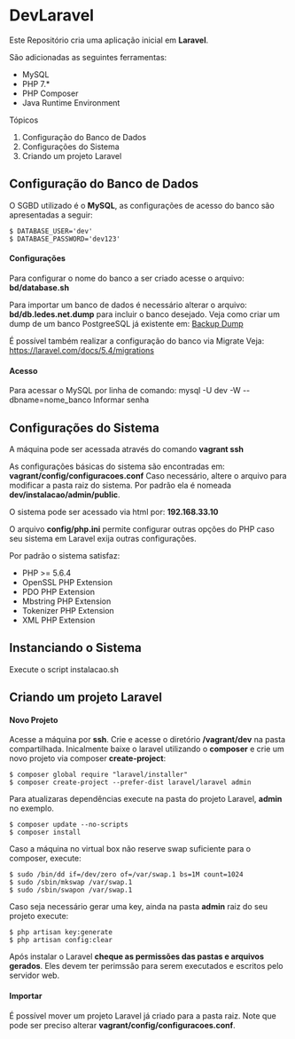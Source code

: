 # DevLaravel

Este Repositório cria uma aplicação inicial em **Laravel**.

São adicionadas as seguintes ferramentas:

* MySQL
* PHP 7.*
* PHP Composer
* Java Runtime Environment

Tópicos
1. Configuração do Banco de Dados
1. Configurações do Sistema
1. Criando um projeto Laravel

## Configuração do Banco de Dados

O SGBD utilizado é o **MySQL**, as configurações de acesso do banco são 
apresentadas a seguir:
```
$ DATABASE_USER='dev'
$ DATABASE_PASSWORD='dev123'
```

#### Configurações 
Para configurar o nome do banco a ser criado acesse o arquivo: **bd/database.sh**


Para importar um banco de dados é necessário alterar o arquivo: **bd/db.ledes.net.dump** 
para incluir o banco desejado.
Veja como criar um dump de um banco PostgreeSQL já existente em:
[Backup Dump](https://www.postgresql.org/docs/9.1/static/backup-dump.html)

É possível também realizar a configuração do banco via Migrate
Veja: https://laravel.com/docs/5.4/migrations

#### Acesso
Para acessar o MySQL por linha de comando:
mysql -U dev -W --dbname=nome_banco
Informar senha

## Configurações do Sistema
A máquina pode ser acessada através do comando **vagrant ssh**

As configurações básicas do sistema são encontradas em: **vagrant/config/configuracoes.conf**
Caso necessário, altere o arquivo para modificar a pasta raiz do sistema. Por padrão ela é nomeada **dev/instalacao/admin/public**.

O sistema pode ser acessado via html por:  **192.168.33.10**

O arquivo **config/php.ini** permite configurar outras opções do PHP caso seu sistema em Laravel
exija outras configurações.

Por padrão o sistema satisfaz:
* PHP >= 5.6.4
* OpenSSL PHP Extension
* PDO PHP Extension
* Mbstring PHP Extension
* Tokenizer PHP Extension
* XML PHP Extension

## Instanciando o Sistema

Execute o script instalacao.sh


## Criando um projeto Laravel

#### Novo Projeto
Acesse a máquina por **ssh**. Crie e acesse o diretório **/vagrant/dev** na pasta compartilhada.
Inicalmente baixe o laravel utilizando o **composer** e crie um novo projeto via composer **create-project**:

```
$ composer global require "laravel/installer"
$ composer create-project --prefer-dist laravel/laravel admin
```
Para atualizaras dependências execute na pasta do projeto Laravel, **admin** no exemplo.

```
$ composer update --no-scripts  
$ composer install
```

Caso a máquina no virtual box não reserve swap suficiente para o composer, execute:
```
$ sudo /bin/dd if=/dev/zero of=/var/swap.1 bs=1M count=1024
$ sudo /sbin/mkswap /var/swap.1
$ sudo /sbin/swapon /var/swap.1
```

Caso seja necessário gerar uma key, ainda na pasta **admin** raiz do seu projeto execute:

```
$ php artisan key:generate
$ php artisan config:clear
```

Após instalar o Laravel **cheque as permissões das pastas e arquivos gerados**. Eles devem ter perimssão para serem executados e escritos pelo servidor web.

#### Importar
É possível mover um projeto Laravel já criado para a pasta raiz. Note que pode ser preciso alterar 
**vagrant/config/configuracoes.conf**.
